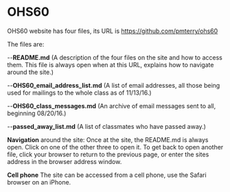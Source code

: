 # OHS60

OHS60 website has four files, its URL is https://github.com/pmterry/ohs60

The files are:

--__README.md__ (A description of the four files on the site and how to access them. 
This file is always open when at this URL, explains how to navigate around the site.)

--__OHS60_email_address_list.md__ (A list of email addresses, all those being used
for mailings to the whole class as of 11/13/16.)

--__OHS60_class_messages.md__ (An archive of email messages sent to all, beginning 08/20/16.) 

--__passed_away_list.md__ (A list of classmates who have passed away.)

__Navigation__ around the site: Once at the site, the README.md is always open.
Click on one of the other three to open it. To get back to open another file,
click your browser to return to the previous page, or enter the sites address
in the browser address window. 

__Cell phone__ The site can be accessed from a cell phone, use the Safari browser 
on an iPhone.
